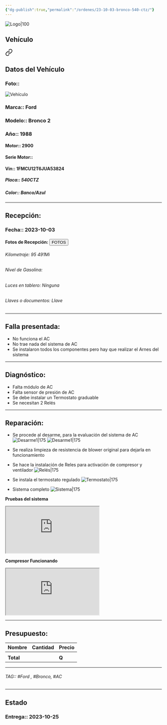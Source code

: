 ```yaml
---
{"dg-publish":true,"permalink":"/ordenes/23-10-03-bronco-540-ctz/"}
---
```


![Logo|100](http://drive.google.com/uc?export=view&id=137fl3TIZ0-PU8b-Pt0bsjclwHub_u78G)

## Vehículo

<div class="transclusion internal-embed is-loaded"><a class="markdown-embed-link" href="/vehiculos/ford/bronco-540-ctz/#datos-del-vehiculo" aria-label="Open link"><svg xmlns="http://www.w3.org/2000/svg" width="24" height="24" viewBox="0 0 24 24" fill="none" stroke="currentColor" stroke-width="2" stroke-linecap="round" stroke-linejoin="round" class="svg-icon lucide-link"><path d="M10 13a5 5 0 0 0 7.54.54l3-3a5 5 0 0 0-7.07-7.07l-1.72 1.71"></path><path d="M14 11a5 5 0 0 0-7.54-.54l-3 3a5 5 0 0 0 7.07 7.07l1.71-1.71"></path></svg></a><div class="markdown-embed">



## Datos del Vehículo 
### Foto:: 
![Vehículo](http://drive.google.com/uc?export=view&id=1kXnb4BAZsNExalXrsjmDghcTWSQKcLcI)

### Marca:: Ford 
### Modelo:: Bronco 2
### Año:: 1988
#### Motor:: 2900
#### Serie Motor:: 
#### Vin:: 1FMCU12T6JUA53824
##### Placa:: 540CTZ
##### Color:: Banco/Azul
---


</div></div>


## Recepción:
### Fecha:: 2023-10-03
#### Fotos de Recepción: <a href="https://carrosgt.vercel.app/recepcion/2023-10-03-bronco-540-ctz-recepcion/"><button class="btn success">FOTOS</button></a>

###### Kilometraje: 95 491Mi
###### Nivel de Gasolina: 
###### Luces en tablero: Ninguna
###### Llaves o documentos: Llave

---

## Falla presentada:
- No funciona el AC
- No trae nada del sistema de AC
- Se instalaron todos los componentes pero hay que realizar el Arnes del sistema 


---

## Diagnóstico:

- Falta módulo de AC
- Falta sensor de presión de AC
- Se debe instalar un Termostato graduable 
- Se necesitan 2 Relés 

---
## Reparación:

- Se procede al desarme, para la evaluación del sistema de AC
	![Desarme1|175](http://drive.google.com/uc?export=view&id=1kjtb_qtqWPA_MN8PWFAbJiV_FeMT6LB-)
	![Desarme1|175](http://drive.google.com/uc?export=view&id=1kiN-acpSq8lUsKHETxnBeVrcD1gBbclZ)

- Se realiza limpieza de resistencia de blower original para dejarla en funcionamiento 

- Se hace la instalación de Reles para activación de compresor y ventilador 
	![Relés|175](http://drive.google.com/uc?export=view&id=1wgFeQYnQ10Invpo3m0MYBSRswBwzGGhf)

- Se instala el termostato regulado
	![Termostato|175](http://drive.google.com/uc?export=view&id=1wnUA_ldu_Z7gaCsk6qND3p7Kaap5R9J8)

- Sistema completo 
	![Sistema|175](http://drive.google.com/uc?export=view&id=1wY-8z-cSdtJfsfn9e1MTcTNNiciOKUEJ)

**Pruebas del sistema**
<iframe src="https://drive.google.com/file/d/1ws3gVll5Jv91mW_BXzC_YQSziWl2rK_4/preview" allow="autoplay"></iframe>

**Compresor Funcionando**
<iframe src="https://drive.google.com/file/d/1wqMnG_tjmOHYsCCmHCUC_KpVYemEOlez/preview" allow="autoplay"></iframe>

---

## Presupuesto:

| Nombre | Cantidad | Precio |
| ------ | -------- | ------ |
|        |          |        |
| **Total**       |        |    **Q**    |

---

###### TAG:: #Ford , #Bronco, #AC 

---

## Estado

### Entrega:: 2023-10-25